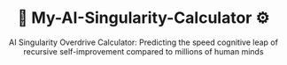 <div align="center">

# 🧮 My-AI-Singularity-Calculator ⚙️  

AI Singularity Overdrive Calculator: Predicting the speed cognitive leap of recursive self-improvement compared to millions of human minds

</div>
